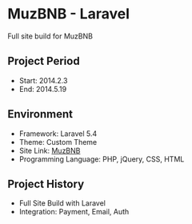 MuzBNB - Laravel
===================================
Full site build for MuzBNB
  
Project Period
----------------------
- Start: 2014.2.3
- End: 2014.5.19

## Environment
- Framework: Laravel 5.4
- Theme: Custom Theme
- Site Link: [MuzBNB](https://www.muzbnb.com/)
- Programming Language: PHP, jQuery, CSS, HTML

## Project History
- Full Site Build with Laravel
- Integration: Payment, Email, Auth
